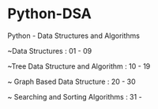 # Python-DSA
Python - Data Structures and Algorithms

~Data Structures : 01 - 09

~Tree Data Structure and Algorithm : 10 - 19

~ Graph Based Data Structure : 20 - 30

~ Searching and Sorting Algorithms : 31 - 
